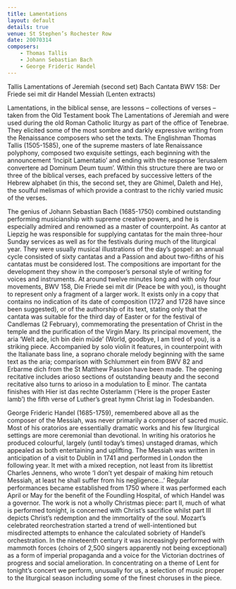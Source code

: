 ```yaml
---
title: Lamentations
layout: default
details: true
venue: St Stephen’s Rochester Row
date: 20070314
composers:
    - Thomas Tallis
    - Johann Sebastian Bach
    - George Frideric Handel
---
```

Tallis Lamentations of Jeremiah (second set)
Bach Cantata BWV 158: Der Friede sei mit dir
Handel Messiah (Lenten extracts)

Lamentations, in the biblical sense, are lessons – collections of verses – taken from the Old Testament book The Lamentations of Jeremiah and were used during the old Roman Catholic liturgy as part of the office of Tenebrae.  They elicited some of the most sombre and darkly expressive writing from the Renaissance composers who set the texts.  The Englishman Thomas Tallis (1505-1585), one of the supreme masters of late Renaissance polyphony, composed two exquisite settings, each beginning with the announcement ‘Incipit Lamentatio’ and ending with the response ‘Ierusalem convertere ad Dominum Deum tuum’.  Within this structure there are two or three of the biblical verses, each prefaced by successive letters of the Hebrew alphabet (in this, the second set, they are Ghimel, Daleth and He), the soulful melismas of which provide a contrast to the richly varied music of the verses.

The genius of Johann Sebastian Bach (1685-1750) combined outstanding performing musicianship with supreme creative powers, and he is especially admired and renowned as a master of counterpoint.  As cantor at Liepzig he was responsible for supplying cantatas for the main three-hour Sunday services as well as for the festivals during much of the liturgical year.  They were usually musical illustrations of the day’s gospel: an annual cycle consisted of sixty cantatas and a Passion and about two-fifths of his cantatas must be considered lost.  The compositions are important for the development they show in the composer’s personal style of writing for voices and instruments.  At around twelve minutes long and with only four movements, BWV 158, Die Friede sei mit dir (Peace be with you), is thought to represent only a fragment of a larger work.  It exists only in a copy that contains no indication of its date of composition (1727 and 1728 have since been suggested), or of the authorship of its text, stating only that the cantata was suitable for the third day of Easter or for the festival of Candlemas (2 February), commemorating the presentation of Christ in the temple and the purification of the Virgin Mary.  Its principal movement, the aria ‘Welt ade, ich bin dein müde’ (World, goodbye, I am tired of you), is a striking piece. Accompanied by solo violin it features, in counterpoint with the Italianate bass line, a soprano chorale melody beginning with the same text as the aria; comparison with Schlummert ein from BWV 82 and Erbarme dich from the St Matthew Passion have been made.  The opening recitative includes arioso sections of outstanding beauty and the second recitative also turns to arioso in a modulation to E minor.  The cantata finishes with Hier ist das rechte Osterlamm (‘Here is the proper Easter lamb’) the fifth verse of Luther’s great hymn Christ lag in Todesbanden.

George Frideric Handel (1685-1759), remembered above all as the composer of the Messiah, was never primarily a composer of sacred music.  Most of his oratorios are essentially dramatic works and his few liturgical settings are more ceremonial than devotional.  In writing his oratorios he produced colourful, largely (until today’s times) unstaged dramas, which appealed as both entertaining and uplifting.  The Messiah was written in anticipation of a visit to Dublin in 1741 and performed in London the following year.  It met with a mixed reception, not least from its librettist Charles Jennens, who wrote ‘I don’t yet despair of making him retouch Messiah, at least he shall suffer from his negligence…’ Regular performances became established from 1750 where it was performed each April or May for the benefit of the Foundling Hospital, of which Handel was a governor.  The work is not a wholly Christmas piece: part II, much of what is performed tonight, is concerned with Christ’s sacrifice whilst part III depicts Christ’s redemption and the immortality of the soul.  Mozart’s celebrated reorchestration started a trend of well-intentioned but misdirected attempts to enhance the calculated sobriety of Handel’s orchestration.  In the nineteenth century it was increasingly performed with mammoth forces (choirs of 2,500 singers apparently not being exceptional) as a form of imperial propaganda and a voice for the Victorian doctrines of progress and social amelioration.  In concentrating on a theme of Lent for tonight’s concert we perform, unusually for us, a selection of music proper to the liturgical season including some of the finest choruses in the piece.